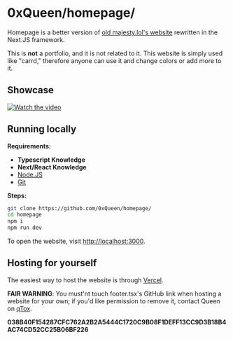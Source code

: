 # 0xQueen/homepage/
Homepage is a better version of [old majesty.lol's website](https://github.com/0xQueen/majesty.lol) rewritten in the Next.JS framework. 

This is **not** a portfolio, and it is not related to it. This website is simply used like "carrd," therefore anyone can use it and change colors or add more to it.

## Showcase
[![Watch the video](https://media.discordapp.net/attachments/1093582039187468370/1213287170635333682/image.png?ex=65f4ecbb&is=65e277bb&hm=2354d8a72aef36a590b5d46777174e6faaf8f724a43b27faac85e4b05588081f&=&format=webp&quality=lossless&width=917&height=671)](https://streamable.com/yn03si)


## Running locally

**Requirements:**
- **Typescript Knowledge**
- **Next/React Knowledge**
- [Node.JS](https://git-scm.com/)
- [Git](https://nodejs.org/en)

**Steps:**
```bash
git clone https://github.com/0xQueen/homepage/
cd homepage
npm i
npm run dev
```

To open the website, visit [http://localhost:3000](https://localhost:3000).

## Hosting for yourself

The easiest way to host the website is through [Vercel](https://vercel.com/new?utm_medium=default-template&filter=next.js&utm_source=create-next-app&utm_campaign=create-next-app-readme).

**FAIR WARNING**: You must'nt touch footer.tsx's GitHub link when hosting a website for your own; if you'd like permission to remove it, contact Queen on [qTox](https://qtox.github.io/).

**038B40F154287CFC762A2B2A5444C1720C9B08F1DEFF13CC9D3B18B4AC74CD52CC25B06BF226**
